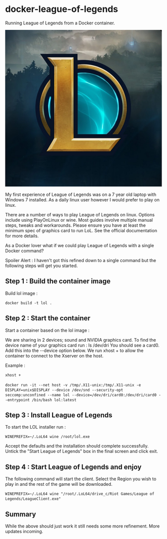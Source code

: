 # docker-league-of-legends

Running League of Legends from a Docker container.

![lol](img/lol.jpg)

My first experience of League of Legends was on a 7 year old laptop with Windows 7 installed. As a daily linux user however I would prefer to play on linux.

There are a number of ways to play League of Legends on linux.  Options include using PlayOnLinux or wine.  Most guides involve multiple manual steps, tweaks and workarounds. Please ensure you have at least the minimum spec of graphics card to run LoL. See the official documentation for more details.

As a Docker lover what if we could play League of Legends with a single Docker command?

Spoiler Alert : I haven't got this refined down to a single command but the following steps will get you started.


## Step 1 : Build the container image

Build lol image :
```
docker build -t lol .
``` 

## Step 2 : Start the container

Start a container based on the lol image : 

We are sharing in 2 devices; sound and NVIDIA graphics card.  To find the device name of your graphics card run : ls /dev/dri
You should see a card0.  Add this into the --device option below. We run xhost + to allow the container to connect to the Xserver on the host.

Example : 
```
xhost +

docker run -it --net host -v /tmp/.X11-unix:/tmp/.X11-unix -e DISPLAY=unix$DISPLAY --device /dev/snd --security-opt seccomp:unconfined --name lol --device=/dev/dri/card0:/dev/dri/card0 --entrypoint /bin/bash lol:latest
```

## Step 3 : Install League of Legends

To start the LOL installer run :
```
WINEPREFIX=~/.LoL64 wine /root/lol.exe
```
Accept the defaults and the installation should complete successfully. Untick the "Start League of Legends" box in the final screen and click exit.

## Step 4 : Start League of Legends and enjoy

The following command will start the client. Select the Region you wish to play in and the rest of the game will be downloaded.

```
WINEPREFIX=~/.LoL64 wine "/root/.LoL64/drive_c/Riot Games/League of Legends/LeagueClient.exe"
```

## Summary

While the above should just work it still needs some more refinement. More updates incoming.
